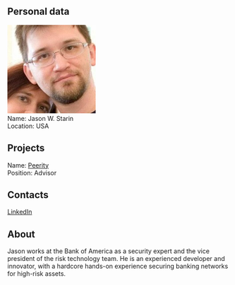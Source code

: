 ## Personal data
![jason w starin photo](photo/jason_w_starin.jpeg)  
Name:   Jason W. Starin  
Location: USA  
## Projects 
Name: [Peerity](../projects/peerity.md)  
Position: Advisor   
## Contacts
[LinkedIn](https://www.linkedin.com/in/jason-wills-starin-7154934/)  
## About
Jason works at the Bank of America as a security expert and the vice president of the risk technology team. He is an experienced developer and innovator, with a hardcore hands-on experience securing banking networks for high-risk assets.
